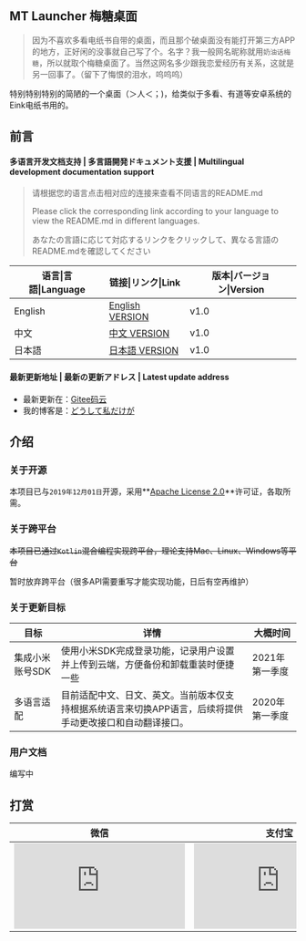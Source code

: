 ## MT Launcher 梅糖桌面

> 因为不喜欢多看电纸书自带的桌面，而且那个破桌面没有能打开第三方APP的地方，正好闲的没事就自己写了个。名字？我一般网名昵称就用``奶油话梅糖``，所以就取个梅糖桌面了。当然这网名多少跟我恋爱经历有关系，这就是另一回事了。（留下了悔恨的泪水，呜呜呜）

特别特别特别的简陋的一个桌面（＞人＜；)，给类似于多看、有道等安卓系统的Eink电纸书用的。

## 前言

#### 多语言开发文档支持 | 多言語開発ドキュメント支援 | Multilingual development documentation support

> 请根据您的语言点击相对应的连接来查看不同语言的README.md
>
> Please click the corresponding link according to your language to view the README.md in different languages.
>
> あなたの言語に応じて対応するリンクをクリックして、異なる言語のREADME.mdを確認してください

| 语言\|言語\|Language | 链接\|リンク\|Link                                           | 版本\|バージョン\|Version |
| -------------------- | ------------------------------------------------------------ | ------------------------- |
| English              | [English VERSION](https://gitee.com/rabbitTang_admin/S.H.Test/blob/master/README_ENG.md) | v1.0                      |
| 中文                 | [中文 VERSION](https://gitee.com/rabbitTang_admin/S.H.Test/blob/master/README.md) | v1.0                      |
| 日本語               | [日本語 VERSION](https://gitee.com/rabbitTang_admin/S.H.Test/blob/master/README_JPN.md) | v1.0                      |

#### 最新更新地址 | 最新の更新アドレス | Latest update address

- 最新更新在：[Gitee码云](https://gitee.com/rabbitTang_admin/NT-Eink-Launcher)
- 我的博客是：[どうして私だけが](https://blog.nyanon.online/)

## 介绍

### 关于开源

本项目已与``2019年12月01日``开源，采用**[Apache License 2.0](https://gitee.com/rabbitTang_admin/NT-Eink-Launcher/blob/master/LICENSE)**许可证，各取所需。

### 关于跨平台

~~本项目已通过`Kotlin`混合编程实现跨平台，理论支持Mac、Linux、Windows等平台~~

暂时放弃跨平台（很多API需要重写才能实现功能，日后有空再维护）

### 关于更新目标

| 目标            | 详情                                                         | 大概时间       |
| --------------- | ------------------------------------------------------------ | -------------- |
| 集成小米账号SDK | 使用小米SDK完成登录功能，记录用户设置并上传到云端，方便备份和卸载重装时便捷一些 | 2021年第一季度 |
| 多语言适配      | 目前适配中文、日文、英文。当前版本仅支持根据系统语言来切换APP语言，后续将提供手动更改接口和自动翻译接口。 | 2020年第一季度 |

### 用户文档

编写中

## 打赏

| 微信                                                         | 支付宝                                                       |
| ------------------------------------------------------------ | ------------------------------------------------------------ |
| ![微信](https://yp.nyanon.online/index.php?user/publicLink&fid=2de0cWutSBNLwAHf2wKj9jTu1p7CdgvG7frqYDYx5hxy0-olktzX-pqFUu_ERrtigTfFQjOA_v5-DVtk-XrE9aiIZfLKXOIVys5HDdhstpaNSyzMXOPdMC4fJ9QMaESHcnjusI71vhlwO-Zcn2a4&file_name=/wechatpay.jpg) | ![支付宝](https://yp.nyanon.online/index.php?user/publicLink&fid=fbc5CTYExmGz2jwK5RCh_7AH_VBreib4I37_naefmWF-PijPGScnC933sBCbb8IG8t7hjKBiFyj6Ej74mk6dyu5ZrrzqRzyOXmmQKEzesejamTV9YZm62xS9TstSW0t2iPwyQGPJeJMXgGXA&file_name=/alipay.jpg) |


